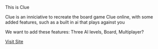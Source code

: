 <p>This is Clue</p>
<p>Clue is an inniciative to recreate the board game Clue online, with some added features, such as a built in ai that plays against you</p>
<p>We want to add these features: Three AI levels, Board, Multiplayer?</p>
<p onload="function(){window.location.href = "http://www.w3schools.com";}"><a href="https://ethan173-ethan.github.io/Clue/index.html">Visit Site</a></p>
